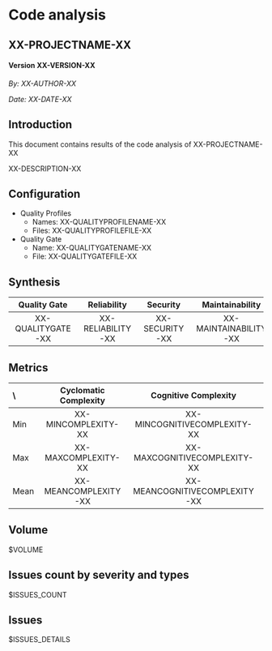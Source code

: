 # Code analysis
## XX-PROJECTNAME-XX 
#### Version XX-VERSION-XX 

*By: XX-AUTHOR-XX*

*Date: XX-DATE-XX*

## Introduction
This document contains results of the code analysis of XX-PROJECTNAME-XX

XX-DESCRIPTION-XX

## Configuration

- Quality Profiles
    - Names: XX-QUALITYPROFILENAME-XX
    - Files: XX-QUALITYPROFILEFILE-XX
 - Quality Gate
    - Name: XX-QUALITYGATENAME-XX
    - File: XX-QUALITYGATEFILE-XX

## Synthesis
Quality Gate | Reliability | Security | Maintainability | Coverage | Duplications
:---:|:---:|:---:|:---:|:---:|:---:
XX-QUALITYGATE-XX | XX-RELIABILITY-XX | XX-SECURITY-XX | XX-MAINTAINABILITY-XX | XX-COVERAGE-XX % | XX-DUPLICATION-XX %

## Metrics

\ | Cyclomatic Complexity | Cognitive Complexity | Lines of code | Comment density (%) | Duplication (%)
:---|:---:|:---:|:---:|:---:|:---:
Min | XX-MINCOMPLEXITY-XX | XX-MINCOGNITIVECOMPLEXITY-XX | XX-MINNCLOC-XX | XX-MINCOMMENTDENSITY-XX | XX-MINDUPLICATION-XX
Max | XX-MAXCOMPLEXITY-XX | XX-MAXCOGNITIVECOMPLEXITY-XX | XX-MAXNCLOC-XX | XX-MAXCOMMENTDENSITY-XX | XX-MAXDUPLICATION-XX
Mean | XX-MEANCOMPLEXITY-XX | XX-MEANCOGNITIVECOMPLEXITY-XX | XX-MEANNCLOC-XX | XX-MEANCOMMENTDENSITY-XX | XX-MEANDUPLICATION-XX

## Volume

$VOLUME

## Issues count by severity and types

$ISSUES_COUNT

## Issues
$ISSUES_DETAILS